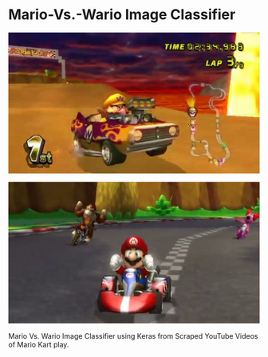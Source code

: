 # Mario-Vs.-Wario Image Classifier
![title](images/Wario_Gameplay.jpg)

![title](images/Mario_Gameplay.jpg)
 
 Mario Vs. Wario Image Classifier using Keras from Scraped YouTube Videos of Mario Kart play.

